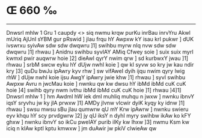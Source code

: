 # Œ 660 ‰
---
DnwsrI mhlw 1 Gru 1 caupdy
<> siq nwmu krqw purKu inrBau inrvYru
Akwl mUriq AjUnI sYBM gur pRswid ]
jIau frqu hY Awpxw kY isau krI pukwr ] dUK ivswrxu syivAw sdw sdw
dwqwru ]1] swihbu myrw nIq nvw sdw sdw dwqwru ]1] rhwau ] Anidnu
swihbu syvIAY AMiq Cfwey soie ] suix suix myrI kwmxI pwir auqwrw hoie
]2] dieAwl qyrY nwim qrw ] sd kurbwxY jwau ]1] rhwau ] srbM swcw
eyku hY dUjw nwhI koie ] qw kI syvw so kry jw kau ndir kry ]3] quDu bwJu
ipAwry kyv rhw ] sw vifAweI dyih ijqu nwim qyry lwig rhW ] dUjw nwhI
koie ijsu AwgY ipAwry jwie khw ]1] rhwau ] syvI swihbu Awpxw Avru n
jwcMau koie ] nwnku qw kw dwsu hY ibMd ibMd cuK cuK hoie ]4] swihb qyry
nwm ivthu ibMd ibMd cuK cuK hoie ]1] rhwau ]4]1] DnwsrI mhlw 1 ]
hm AwdmI hW iek dmI muhliq muhqu n jwxw ] nwnku ibnvY iqsY sryvhu jw
ky jIA prwxw ]1] AMDy jIvnw vIcwir dyiK kyqy ky idnw ]1] rhwau ] swsu
mwsu sBu jIau qumwrw qU mY Krw ipAwrw ] nwnku swieru eyv khqu hY scy
prvdgwrw ]2] jy qU iksY n dyhI myry swihbw ikAw ko kFY ghxw ] nwnku
ibnvY so ikCu pweIAY purib ilKy kw lhxw ]3] nwmu Ksm kw iciq n kIAw
kptI kptu kmwxw ] jm duAwir jw pkiV clwieAw qw
####
